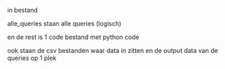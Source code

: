 in bestand

alle_queries staan alle queries (logisch)

en de rest is 1 code bestand met python code

ook staan de csv bestanden waar data in zitten en de output data van de queries op 1 plek 
